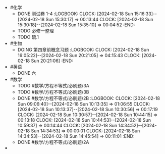 - #化学
	- DONE 测试卷 1-4
	  :LOGBOOK:
	  CLOCK: [2024-02-18 Sun 15:16:33]--[2024-02-18 Sun 15:30:17] =>  00:13:44
	  CLOCK: [2024-02-18 Sun 15:30:18]--[2024-02-18 Sun 15:35:10] =>  00:04:52
	  :END:
	- TODO 必修一整理
	- TODO 硫.1
- #生物
	- DOING 第四章前概念习题
	  :LOGBOOK:
	  CLOCK: [2024-02-18 Sun 16:05:22]--[2024-02-18 Sun 20:21:05] =>  04:15:43
	  CLOCK: [2024-02-18 Sun 20:21:06]
	  :END:
- #英语
	- DONE 六
- #数学
	- TODO #数学/方程不等式/必刷题/3A
	- TODO #数学/方程不等式/必刷题/3B
	- DONE #数学/方程不等式/必刷题/2B
	  :LOGBOOK:
	  CLOCK: [2024-02-18 Sun 09:06:40]--[2024-02-18 Sun 10:13:35] =>  01:06:55
	  CLOCK: [2024-02-18 Sun 10:13:37]--[2024-02-18 Sun 10:30:56] =>  00:17:19
	  CLOCK: [2024-02-18 Sun 10:30:57]--[2024-02-18 Sun 10:44:15] =>  00:13:18
	  CLOCK: [2024-02-18 Sun 10:44:53]--[2024-02-18 Sun 10:59:37] =>  00:14:44
	  CLOCK: [2024-02-18 Sun 14:34:52]--[2024-02-18 Sun 14:34:53] =>  00:00:01
	  CLOCK: [2024-02-18 Sun 14:34:53]--[2024-02-18 Sun 14:45:54] =>  00:11:01
	  :END:
	- DONE #数学/方程不等式/必刷题/2A
-